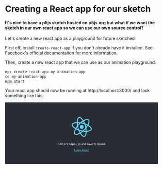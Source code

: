 # Creating a React app for our sketch

#### It's nice to have a p5js sketch hosted on p5js.org but what if we want the sketch in our own react app so we can use our own source control?

Let's create a new react app as a playground for future sketches!

First off, install `create-react-app` if you don't already have it installed.  See [Facebook's official documentation](https://facebook.github.io/create-react-app/docs/getting-started) for more information. 

Then, create a new react app that we can use as our animation playground. 

```
npx create-react-app my-animation-app
cd my-animation-app
npm start
```

Your react app should now be running at http://localhost:3000/ and look something like this:

![create-react-app](https://raw.githubusercontent.com/learn-byte/interactive-p5js-background/master/assets/images/create-react-app.png)

